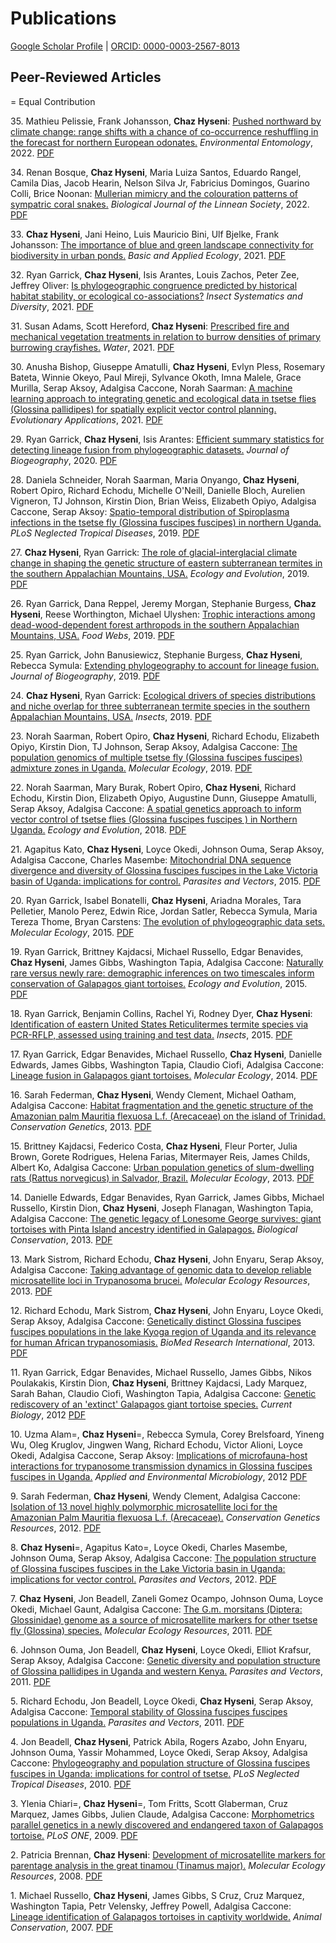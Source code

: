# Publications

[<i class="fas fa-graduation-cap"></i> Google Scholar Profile](https://scholar.google.com/citations?user=i-4wi1oAAAAJ) | [<i class="fab fa-orcid"></i> ORCID: 0000-0003-2567-8013](https://orcid.org/0000-0003-2567-8013)

## Peer-Reviewed Articles



= Equal Contribution


35\. Mathieu Pelissie, Frank Johansson, **Chaz Hyseni**: [Pushed northward by climate change: range shifts with a chance of co-occurrence reshuffling in the forecast for northern European odonates.](https://doi.org/10.1093/ee/nvac056) *Environmental Entomology*, 2022. [PDF](publication/Pelissieetal2022.pdf)

34\. Renan Bosque, **Chaz Hyseni**, Maria Luiza Santos, Eduardo Rangel, Camila Dias, Jacob Hearin, Nelson Silva Jr, Fabricius Domingos, Guarino Colli, Brice Noonan: [Mullerian mimicry and the colouration patterns of sympatric coral snakes.](https://doi.org/10.1093/biolinnean/blab155) *Biological Journal of the Linnean Society*, 2022. [PDF](publication/Bosqueetal2022.pdf)

33\. **Chaz Hyseni**, Jani Heino, Luis Mauricio Bini, Ulf Bjelke, Frank Johansson: [The importance of blue and green landscape connectivity for biodiversity in urban ponds.](https://doi.org/10.1016/j.baae.2021.10.004) *Basic and Applied Ecology*, 2021. [PDF](publication/Hysenietal2021.pdf)

32\. Ryan Garrick, **Chaz Hyseni**, Isis Arantes, Louis Zachos, Peter Zee, Jeffrey Oliver: [Is phylogeographic congruence predicted by historical habitat stability, or ecological co-associations?](https://doi.org/10.1093/isd/ixab018) *Insect Systematics and Diversity*, 2021. [PDF](publication/Garricketal2021.pdf)

31\. Susan Adams, Scott Hereford, **Chaz Hyseni**: [Prescribed fire and mechanical vegetation treatments in relation to burrow densities of primary burrowing crayfishes.](https://doi.org/10.3390/w13131854) *Water*, 2021. [PDF](publication/Adamsetal2021.pdf)

30\. Anusha Bishop, Giuseppe Amatulli, **Chaz Hyseni**, Evlyn Pless, Rosemary Bateta, Winnie Okeyo, Paul Mireji, Sylvance Okoth, Imna Malele, Grace Murilla, Serap Aksoy, Adalgisa Caccone, Norah Saarman: [A machine learning approach to integrating genetic and ecological data in tsetse flies (Glossina pallidipes) for spatially explicit vector control planning.](https://doi.org/10.1111/eva.13237) *Evolutionary Applications*, 2021. [PDF](publication/Bishopetal2021_GpConnectivity.pdf)

29\. Ryan Garrick, **Chaz Hyseni**, Isis Arantes: [Efficient summary statistics for detecting lineage fusion from phylogeographic datasets.](https://doi.org/10.1111/jbi.13932) *Journal of Biogeography*, 2020. [PDF](publication/Garricketal2020_SummaryStats.pdf)

28\. Daniela Schneider, Norah Saarman, Maria Onyango, **Chaz Hyseni**, Robert Opiro, Richard Echodu, Michelle O'Neill, Danielle Bloch, Aurelien Vigneron, TJ Johnson, Kirstin Dion, Brian Weiss, Elizabeth Opiyo, Adalgisa Caccone, Serap Aksoy: [Spatio-temporal distribution of Spiroplasma infections in the tsetse fly (Glossina fuscipes fuscipes) in northern Uganda.](https://doi.org/10.1371/journal.pntd.0007340) *PLoS Neglected Tropical Diseases*, 2019. [PDF](publication/Schneideretal2019_SpiroplasmaTsetse.pdf)

27\. **Chaz Hyseni**, Ryan Garrick: [The role of glacial-interglacial climate change in shaping the genetic structure of eastern subterranean termites in the southern Appalachian Mountains, USA.](https://doi.org/10.1002/ece3.5065) *Ecology and Evolution*, 2019. [PDF](publication/HyseniGarrick2019_RflavipesPhylogeography.pdf)

26\. Ryan Garrick, Dana Reppel, Jeremy Morgan, Stephanie Burgess, **Chaz Hyseni**, Reese Worthington, Michael Ulyshen: [Trophic interactions among dead-wood-dependent forest arthropods in the southern Appalachian Mountains, USA.](https://doi.org/10.1016/j.fooweb.2018.e00112) *Food Webs*, 2019. [PDF](publication/Garricketal2019_FoodWebs.pdf)

25\. Ryan Garrick, John Banusiewicz, Stephanie Burgess, **Chaz Hyseni**, Rebecca Symula: [Extending phylogeography to account for lineage fusion.](https://doi.org/10.1111/jbi.13503) *Journal of Biogeography*, 2019. [PDF](publication/Garricketal2019_LineageFusion.pdf)

24\. **Chaz Hyseni**, Ryan Garrick: [Ecological drivers of species distributions and niche overlap for three subterranean termite species in the southern Appalachian Mountains, USA.](https://doi.org/10.3390/insects10010033) *Insects*, 2019. [PDF](publication/HyseniGarrick2019_NicheOverlapRetSpp.pdf)

23\. Norah Saarman, Robert Opiro, **Chaz Hyseni**, Richard Echodu, Elizabeth Opiyo, Kirstin Dion, TJ Johnson, Serap Aksoy, Adalgisa Caccone: [The population genomics of multiple tsetse fly (Glossina fuscipes fuscipes) admixture zones in Uganda.](https://doi.org/10.1111/mec.14957) *Molecular Ecology*, 2019. [PDF](publication/Saarmanetal2018_Admixture.pdf)

22\. Norah Saarman, Mary Burak, Robert Opiro, **Chaz Hyseni**, Richard Echodu, Kirstin Dion, Elizabeth Opiyo, Augustine Dunn, Giuseppe Amatulli, Serap Aksoy, Adalgisa Caccone: [A spatial genetics approach to inform vector control of tsetse flies (Glossina fuscipes fuscipes ) in Northern Uganda.](https://doi.org/10.1002/ece3.4050) *Ecology and Evolution*, 2018. [PDF](publication/Saarmanetal2018_LandGen.pdf)

21\. Agapitus Kato, **Chaz Hyseni**, Loyce Okedi, Johnson Ouma, Serap Aksoy, Adalgisa Caccone, Charles Masembe: [Mitochondrial DNA sequence divergence and diversity of Glossina fuscipes fuscipes in the Lake Victoria basin of Uganda: implications for control.](https://doi.org/10.1186/s13071-015-0984-1) *Parasites and Vectors*, 2015. [PDF](publication/Katoetal2015.pdf)

20\. Ryan Garrick, Isabel Bonatelli, **Chaz Hyseni**, Ariadna Morales, Tara Pelletier, Manolo Perez, Edwin Rice, Jordan Satler, Rebecca Symula, Maria Tereza Thome, Bryan Carstens: [The evolution of phylogeographic data sets.](https://doi.org/10.1111/mec.13108) *Molecular Ecology*, 2015. [PDF](publication/Garricketal2015_PhylogeoDatasets.pdf)

19\. Ryan Garrick, Brittney Kajdacsi, Michael Russello, Edgar Benavides, **Chaz Hyseni**, James Gibbs, Washington Tapia, Adalgisa Caccone: [Naturally rare versus newly rare: demographic inferences on two timescales inform conservation of Galapagos giant tortoises.](https://doi.org/10.1002/ece3.1388) *Ecology and Evolution*, 2015. [PDF](publication/Garricketal2015_TortsDemography.pdf)

18\. Ryan Garrick, Benjamin Collins, Rachel Yi, Rodney Dyer, **Chaz Hyseni**: [Identification of eastern United States Reticulitermes termite species via PCR-RFLP, assessed using training and test data.](https://doi.org/10.3390/insects6020524) *Insects*, 2015. [PDF](publication/Garricketal2015_TermiteRFLP.pdf)

17\. Ryan Garrick, Edgar Benavides, Michael Russello, **Chaz Hyseni**, Danielle Edwards, James Gibbs, Washington Tapia, Claudio Ciofi, Adalgisa Caccone: [Lineage fusion in Galapagos giant tortoises.](https://doi.org/10.1111/mec.12919) *Molecular Ecology*, 2014. [PDF](publication/Garricketal2014.pdf)

16\. Sarah Federman, **Chaz Hyseni**, Wendy Clement, Michael Oatham, Adalgisa Caccone: [Habitat fragmentation and the genetic structure of the Amazonian palm Mauritia flexuosa L.f. (Arecaceae) on the island of Trinidad.](https://doi.org/10.1007/s10592-013-0543-2) *Conservation Genetics*, 2013. [PDF](publication/Federmanetal2013.pdf)

15\. Brittney Kajdacsi, Federico Costa, **Chaz Hyseni**, Fleur Porter, Julia Brown, Gorete Rodrigues, Helena Farias, Mitermayer Reis, James Childs, Albert Ko, Adalgisa Caccone: [Urban population genetics of slum-dwelling rats (Rattus norvegicus) in Salvador, Brazil.](https://doi.org/10.1111/mec.12455) *Molecular Ecology*, 2013. [PDF](publication/Kajdacsietal2013.pdf)

14\. Danielle Edwards, Edgar Benavides, Ryan Garrick, James Gibbs, Michael Russello, Kirstin Dion, **Chaz Hyseni**, Joseph Flanagan, Washington Tapia, Adalgisa Caccone: [The genetic legacy of Lonesome George survives: giant tortoises with Pinta Island ancestry identified in Galapagos.](https://doi.org/10.1016/j.biocon.2012.10.014) *Biological Conservation*, 2013. [PDF](publication/Edwardsetal2013.pdf)

13\. Mark Sistrom, Richard Echodu, **Chaz Hyseni**, John Enyaru, Serap Aksoy, Adalgisa Caccone: [Taking advantage of genomic data to develop reliable microsatellite loci in Trypanosoma brucei.](https://doi.org/10.1111/1755-0998.12061) *Molecular Ecology Resources*, 2013. [PDF](publication/Sistrometal2013.pdf)

12\. Richard Echodu, Mark Sistrom, **Chaz Hyseni**, John Enyaru, Loyce Okedi, Serap Aksoy, Adalgisa Caccone: [Genetically distinct Glossina fuscipes fuscipes populations in the lake Kyoga region of Uganda and its relevance for human African trypanosomiasis.](https://doi.org/10.1155/2013/614721) *BioMed Research International*, 2013. [PDF](publication/Echoduetal2013.pdf)

11\. Ryan Garrick, Edgar Benavides, Michael Russello, James Gibbs, Nikos Poulakakis, Kirstin Dion, **Chaz Hyseni**, Brittney Kajdacsi, Lady Marquez, Sarah Bahan, Claudio Ciofi, Washington Tapia, Adalgisa Caccone: [Genetic rediscovery of an 'extinct' Galapagos giant tortoise species.](https://doi.org/10.1016/j.cub.2011.12.004) *Current Biology*, 2012 [PDF](publication/Garricketal2012.pdf)

10\. Uzma Alam=, **Chaz Hyseni**=, Rebecca Symula, Corey Brelsfoard, Yineng Wu, Oleg Kruglov, Jingwen Wang, Richard Echodu, Victor Alioni, Loyce Okedi, Adalgisa Caccone, Serap Aksoy: [Implications of microfauna-host interactions for trypanosome transmission dynamics in Glossina fuscipes fuscipes in Uganda.](https://doi.org/10.1128/AEM.00806-12) *Applied and Environmental Microbiology*, 2012 [PDF](publication/AlamHysenietal2012.pdf)

9\.  Sarah Federman, **Chaz Hyseni**, Wendy Clement, Adalgisa Caccone: [Isolation of 13 novel highly polymorphic microsatellite loci for the Amazonian Palm Mauritia flexuosa L.f. (Arecaceae).](https://doi.org/10.1007/s12686-011-9547-8) *Conservation Genetics Resources*, 2012. [PDF](publication/Federmanetal2012.pdf)

8\.  **Chaz Hyseni**=, Agapitus Kato=, Loyce Okedi, Charles Masembe, Johnson Ouma, Serap Aksoy, Adalgisa Caccone: [The population structure of Glossina fuscipes fuscipes in the Lake Victoria basin in Uganda: implications for vector control.](https://doi.org/10.1186/1756-3305-5-222) *Parasites and Vectors*, 2012. [PDF](publication/Hysenietal2012.pdf)

7\.  **Chaz Hyseni**, Jon Beadell, Zaneli Gomez Ocampo, Johnson Ouma, Loyce Okedi, Michael Gaunt, Adalgisa Caccone: [The G.m. morsitans (Diptera: Glossinidae) genome as a source of microsatellite markers for other tsetse fly (Glossina) species.](https://doi.org/10.1111/j.1755-0998.2011.03004.x) *Molecular Ecology Resources*, 2011. [PDF](publication/Hysenietal2011.pdf)

6\.  Johnson Ouma, Jon Beadell, **Chaz Hyseni**, Loyce Okedi, Elliot Krafsur, Serap Aksoy, Adalgisa Caccone: [Genetic diversity and population structure of Glossina pallidipes in Uganda and western Kenya.](https://doi.org/10.1186/1756-3305-4-122) *Parasites and Vectors*, 2011. [PDF](publication/Oumaetal2011.pdf)

5\.  Richard Echodu, Jon Beadell, Loyce Okedi, **Chaz Hyseni**, Serap Aksoy, Adalgisa Caccone: [Temporal stability of Glossina fuscipes fuscipes populations in Uganda.](https://doi.org/10.1186/1756-3305-4-19) *Parasites and Vectors*, 2011. [PDF](publication/Echoduetal2011.pdf)

4\.  Jon Beadell, **Chaz Hyseni**, Patrick Abila, Rogers Azabo, John Enyaru, Johnson Ouma, Yassir Mohammed, Loyce Okedi, Serap Aksoy, Adalgisa Caccone: [Phylogeography and population structure of Glossina fuscipes fuscipes in Uganda: implications for control of tsetse.](https://doi.org/10.1371/journal.pntd.0000636) *PLoS Neglected Tropical Diseases*, 2010. [PDF](publication/Beadelletal2010.pdf)

3\.  Ylenia Chiari=, **Chaz Hyseni**=, Tom Fritts, Scott Glaberman, Cruz Marquez, James Gibbs, Julien Claude, Adalgisa Caccone: [Morphometrics parallel genetics in a newly discovered and endangered taxon of Galapagos tortoise.](https://doi.org/10.1371/journal.pone.0006272) *PLoS ONE*, 2009. [PDF](publication/ChiariHysenietal2009.pdf)

2\.  Patricia Brennan, **Chaz Hyseni**: [Development of microsatellite markers for parentage analysis in the great tinamou (Tinamus major).](https://doi.org/10.1111/j.1755-0998.2008.02122.x) *Molecular Ecology Resources*, 2008. [PDF](publication/BrennanHyseni2008.pdf)

1\.  Michael Russello, **Chaz Hyseni**, James Gibbs, S Cruz, Cruz Marquez, Washington Tapia, Petr Velensky, Jeffrey Powell, Adalgisa Caccone: [Lineage identification of Galapagos tortoises in captivity worldwide.](https://doi.org/10.1111/j.1469-1795.2007.00113.x) *Animal Conservation*, 2007. [PDF](publication/Russelloetal2007.pdf)


